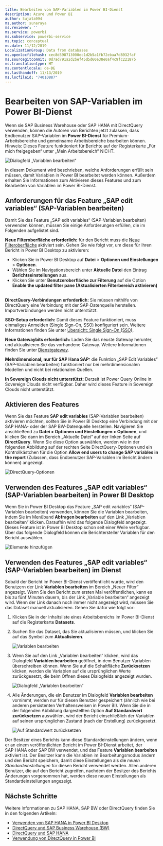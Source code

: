 ```yaml
---
title: Bearbeiten von SAP-Variablen im Power BI-Dienst
description: Azure und Power BI
author: Sujata994
ms.author: sunaraya
ms.reviewer: ''
ms.service: powerbi
ms.subservice: powerbi-service
ms.topic: conceptual
ms.date: 11/12/2019
LocalizationGroup: Data from databases
ms.openlocfilehash: cec8d598713000ec1d2b5a1fb72ebaa7d8932faf
ms.sourcegitcommit: 0d7ad791a2d2bef45d5d60e38e0af4c9fc22187b
ms.translationtype: HT
ms.contentlocale: de-DE
ms.lasthandoff: 11/13/2019
ms.locfileid: "74010887"
---
```

# <a name="edit-sap-variables-in-the-power-bi-service"></a>Bearbeiten von SAP-Variablen im Power BI-Dienst

Wenn sie SAP Business Warehouse oder SAP HANA mit DirectQuery verwenden, können die Autoren von Berichten jetzt zulassen, dass Endbenutzer SAP-Variablen im **Power BI-Dienst** für Premium-Arbeitsbereiche und gemeinsame Arbeitsbereiche bearbeiten können. Hinweis: Dieses Feature funktioniert für Berichte auf der Registerkarte „Für mich freigegeben“ unter „Mein Arbeitsbereich“ NICHT. 

![Dialogfeld „Variablen bearbeiten“](media/service-edit-sap-variables/sap-edit-variables-dialog.png)

In diesem Dokument wird beschrieben, welche Anforderungen erfüllt sein müssen, damit Variablen in Power BI bearbeitet werden können. Außerdem erhalten Sie Informationen zum Aktivieren dieses Features und zum Bearbeiten von Variablen im Power BI-Dienst.

## <a name="requirements-for-sap-edit-variables"></a>Anforderungen für das Feature „SAP edit variables“ (SAP-Variablen bearbeiten)

Damit Sie das Feature „SAP edit variables“ (SAP-Variablen bearbeiten) verwenden können, müssen Sie einige Anforderungen erfüllen, die im Folgenden aufgelistet sind.

**Neue Filteroberfläche erforderlich:** für den Bericht muss die [Neue Filteroberfläche](power-bi-report-filter.md) aktiviert sein. Gehen Sie wie folgt vor, um diese für Ihren Bericht in Power BI Desktop zu aktivieren:
- Klicken Sie in Power BI Desktop auf **Datei** > **Optionen und Einstellungen** > **Optionen**.
- Wählen Sie im Navigationsbereich unter **Aktuelle Datei** den Eintrag **Berichtseinstellungen** aus.
- Klicken Sie unter **Benutzeroberfläche zur Filterung** auf die Option **Enable the updated filter pane (Aktualisierten Filterbereich aktivieren)** .

**DirectQuery-Verbindungen erforderlich:** Sie müssen mithilfe von DirectQuery eine Verbindung mit der SAP-Datenquelle herstellen. Importverbindungen werden nicht unterstützt.

**SSO-Setup erforderlich:** Damit dieses Feature funktioniert, muss einmaliges Anmelden (Single Sign-On, SSO) konfiguriert sein. Weitere Informationen finden Sie unter [Übersicht: Single Sign-On (SSO)](service-gateway-sso-overview.md).

**Neue Gatewaybits erforderlich:** Laden Sie das neuste Gateway herunter, und aktualisieren Sie das vorhandene Gateway. Weitere Informationen finden Sie unter [Dienstgateway](service-gateway-onprem.md).

**Mehrdimensional, nur für SAP Hana SAP:** die Funktion „SAP Edit Variables“ (SAP-Variablen bearbeiten) funktioniert nur bei mehrdimensionalen Modellen und nicht bei relationalen Quellen.

**In Sovereign Clouds nicht unterstützt:** Derzeit ist Power Query Online in Sovereign Clouds nicht verfügbar. Daher wird dieses Feature in Sovereign Clouds nicht unterstützt.

## <a name="how-to-enable-the-feature"></a>Aktivieren des Features

Wenn Sie das Feature **SAP edit variables** (SAP-Variablen bearbeiten) aktivieren möchten, sollten Sie in Power BI Desktop eine Verbindung mit der SAP HANA- oder der SAP BW-Datenquelle herstellen. Navigieren Sie anschließend zu **Datei > Optionen und Einstellungen > Optionen**, und klicken Sie dann im Bereich „Aktuelle Datei“ auf der linken Seite auf **DirectQuery**. Wenn Sie diese Option auswählen, werden wie in der folgenden Abbildung auf der rechten Seite DirectQuery-Optionen und ein Kontrollkästchen für die Option **Allow end users to change SAP variables in the report** (Zulassen, dass Endbenutzer SAP-Variablen im Bericht ändern können) angezeigt.

![DirectQuery-Optionen](media/service-edit-sap-variables/sap-preview-setting-in-desktop.png)

## <a name="use-sap-edit-variables-in-power-bi-desktop"></a>Verwenden des Features „SAP edit variables“ (SAP-Variablen bearbeiten) in Power BI Desktop

Wenn Sie in Power BI Desktop das Feature „SAP edit variables“ (SAP-Variablen bearbeiten) verwenden, können Sie die Variablen bearbeiten, indem Sie im Menüband **Abfragen bearbeiten** auf den Link „Variablen bearbeiten“ klicken. Daraufhin wird das folgende Dialogfeld angezeigt. Dieses Feature ist in Power BI Desktop schon seit einer Weile verfügbar. Über das folgende Dialogfeld können die Berichtersteller Variablen für den Bericht auswählen.

![Elemente hinzufügen](media/service-edit-sap-variables/sap-variables-add-items.png)

## <a name="use-sap-edit-variables-in-the-service"></a>Verwenden des Features „SAP edit variables“ (SAP-Variablen bearbeiten) im Dienst

Sobald der Bericht im Power BI-Dienst veröffentlicht wurde, wird den Benutzern der Link **Variablen bearbeiten** im Bereich „Neuer Filter“ angezeigt. Wenn Sie den Bericht zum ersten Mal veröffentlichen, kann es bis zu fünf Minuten dauern, bis der Link „Variable bearbeiten“ angezeigt wird. Wenn der Link danach noch immer nicht angezeigt wird, müssen Sie das Dataset manuell aktualisieren.
Gehen Sie dafür wie folgt vor:

1. Klicken Sie in der Inhaltsliste eines Arbeitsbereichs im Power BI-Dienst auf die Registerkarte **Datasets**.

2. Suchen Sie das Dataset, das Sie aktualisieren müssen, und klicken Sie auf das Symbol zum **Aktualisieren**.

    ![Variablen bearbeiten](media/service-edit-sap-variables/sap-edit-variables-link.png)

3. Wenn Sie auf den Link „Variablen bearbeiten“ klicken, wird das Dialogfeld **Variablen bearbeiten** geöffnet, in dem Benutzer Variablen überschreiben können. Wenn Sie auf die Schaltfläche **Zurücksetzen** klicken, werden die Variablen auf die ursprünglichen Werte zurückgesetzt, die beim Öffnen dieses Dialogfelds angezeigt wurden.

    ![Dialogfeld „Variablen bearbeiten“](media/service-edit-sap-variables/sap-edit-variables-dialog.png)

4. Alle Änderungen, die ein Benutzer im Dialogfeld **Variablen bearbeiten** vornimmt, werden nur für diesen Benutzer gespeichert (ähnlich wie bei anderen persistenten Verhaltensweisen in Power BI). Wenn Sie die in der folgenden Abbildung dargestellten Option **Auf Standardwert zurücksetzen** auswählen, wird der Bericht einschließlich der Variablen auf seinen ursprünglichen Zustand (nach der Erstellung) zurückgesetzt.

    ![Auf Standardwert zurücksetzen](media/service-edit-sap-variables/reset-to-default.png)

Der Besitzer eines Berichts kann diese Standardeinstellungen ändern, wenn er an einem veröffentlichten Bericht im Power BI-Dienst arbeitet, der SAP HANA oder SAP BW verwendet, und das Feature **Variablen bearbeiten** aktiviert ist. Der Besitzer kann die Variablen im Bearbeitungsmodus ändern und den Bericht speichern, damit diese Einstellungen als die *neuen Standardeinstellungen* für diesen Bericht verwendet werden. Allen anderen Benutzer, die auf den Bericht zugreifen, nachdem der Besitzer des Berichts Änderungen vorgenommen hat, werden diese neuen Einstellungen als Standardeinstellungen angezeigt.

## <a name="next-steps"></a>Nächste Schritte

Weitere Informationen zu SAP HANA, SAP BW oder DirectQuery finden Sie in den folgenden Artikeln:

- [Verwenden von SAP HANA in Power BI Desktop](desktop-sap-hana.md)
- [DirectQuery und SAP Business Warehouse (BW)](desktop-directquery-sap-bw.md)
- [DirectQuery und SAP HANA](desktop-directquery-sap-hana.md)
- [Verwendung von DirectQuery in Power BI](desktop-directquery-about.md)
